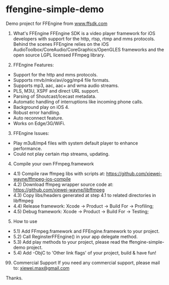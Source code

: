 ffengine-simple-demo
====================

Demo project for FFEngine from www.ffsdk.com


1) What's FFEngine
FFEngine SDK is a video player framework for iOS developers with support for the http, rtsp, rtmp and mms protocols. 
Behind the scenes FFEngine relies on the iOS AudioToolbox/CoreAudio/CoreGraphics/OpenGLES frameworks and the open source LGPL licensed FFmpeg library.


2) FFEngine Features:
- Support for the http and mms protocols.
- Supports rmvb/mkv/avi/ogg/mp4 file formats.
- Supports mp3, aac, aac+ and wma audio streams.
- PLS, M3U, XSPF and direct URL support.
- Parsing of Shoutcast/Icecast metadata.
- Automatic handling of interruptions like incoming phone calls.
- Background play on iOS 4.
- Robust error handling.
- Auto reconnect feature.
- Works on Edge/3G/WiFi.


3) FFEngine Issues:
- Play m3u8/mp4 files with system default player to enhance performance.
- Could not play certain rtsp streams, updating.

4) Compile your own FFmpeg.framework
- 4.1) Compile raw ffmpeg libs with scripts at: https://github.com/xiewei-wayne/ffmpeg-ios-compile
- 4.2) Download ffmpeg wrapper source code at: https://github.com/xiewei-wayne/libffmpeg
- 4.3) Copy libs/headers generated at step 4.1 to related directories in libffmpeg
- 4.4) Release framework: Xcode -> Product -> Build For -> Profiling;
- 4.5) Debug framework: Xcode -> Product -> Build For -> Testing;

5) How to use
- 5.1) Add FFmpeg.framework and FFEngine.framework to your project.
- 5.2) Call ReginsterFFEngine() in your app delegate method.
- 5.3) Add play methods to your project, please read the ffengine-simple-demo project.
- 5.4) Add -ObjC to 'Other link flags' of your project, build & have fun!


99) Commercial Support
If you need any commercial support, please mail to: xiewei.max@gmail.com

Thanks.


